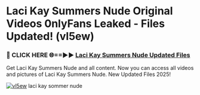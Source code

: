# Laci Kay Summers Nude Original Videos 0nlyFans Leaked - Files Updated! (vl5ew)

<h3>🔴 CLICK HERE 🌐==►► <a href="https://tinyurl.com/4mcuefdz" rel="nofollow">Laci Kay Summers Nude Updated Files</a></h3>

Get Laci Kay Summers Nude and all content. Now you can access all videos and pictures of Laci Kay Summers Nude. New Updated Files 2025!

[![vl5ew](https://i.imgur.com/StAQSOY.gif)](https://tinyurl.com/4mcuefdz)
laci kay sommer nude